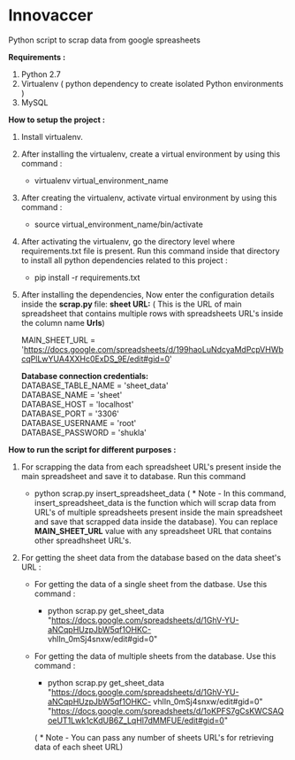 # Innovaccer
Python script to scrap data from google spreasheets 

<b> Requirements :</b>
1. Python 2.7
2. Virtualenv ( python dependency to create isolated Python environments )
3. MySQL


<b> How to setup the project :</b>
1. Install virtualenv.
2. After installing the virtualenv, create a virtual environment by using this command : <br/>
   - virtualenv virtual_environment_name 
3. After creating the virtualenv, activate virtual environment by using this command : <br/>
   - source virtual_environment_name/bin/activate
4. After activating the virtualenv, go the directory level where requirements.txt file is present. Run this command inside that directory to install all python dependencies related to this project : <br/>
   - pip install -r requirements.txt 
5. After installing the dependencies, Now enter the configuration details inside the <b> scrap.py </b> file:
    <b>sheet URL:</b> 
    ( This is the URL of main spreadsheet that contains multiple rows with spreadsheets URL's inside the column name       <b>Urls</b>) <br/>
   
   MAIN_SHEET_URL = 'https://docs.google.com/spreadsheets/d/199haoLuNdcyaMdPcpVHWbcqPlLwYUA4XXHc0ExDS_9E/edit#gid=0'

    <b>Database connection credentials:</b> <br/>
    DATABASE_TABLE_NAME = 'sheet_data' <br/>
    DATABASE_NAME = 'sheet' <br/>
    DATABASE_HOST = 'localhost' <br/>
    DATABASE_PORT = '3306' <br/>
    DATABASE_USERNAME = 'root' <br/>
    DATABASE_PASSWORD = 'shukla' 
   
   
<b> How to run the script for different purposes :</b>

1. For scrapping the data from each spreadsheet URL's present inside the main spreadsheet and save it to database. Run this     command
   - python scrap.py insert_spreadsheet_data
   ( * Note - In this command, insert_spreadsheet_data is the function which will scrap data from URL's of multiple spreadsheets present inside the main spreadsheet and save that scrapped data inside the database). You can replace
 <b>MAIN_SHEET_URL</b> value with any spreadsheet URL that contains other spreadhsheet URL's.
 
2. For getting the sheet data from the database based on the data sheet's URL : <br/>
   - For getting the data of a single sheet from the datbase. Use this command : <br/>
     - python scrap.py get_sheet_data "https://docs.google.com/spreadsheets/d/1GhV-YU-aNCqpHUzpJbW5qf1OHKC-   
       vhlIn_0mSj4snxw/edit#gid=0"
       
   - For getting the data of multiple sheets from the database. Use this command : <br/>
     - python scrap.py get_sheet_data "https://docs.google.com/spreadsheets/d/1GhV-YU-aNCqpHUzpJbW5qf1OHKC- 
       vhlIn_0mSj4snxw/edit#gid=0"     
       "https://docs.google.com/spreadsheets/d/1oKPFS7gCsKWCSAQoeUT1Lwk1cKdUB6Z_LqHl7dMMFUE/edit#gid=0"
      
      ( * Note - You can pass any number of sheets URL's for retrieving data of each sheet URL)
  
 
